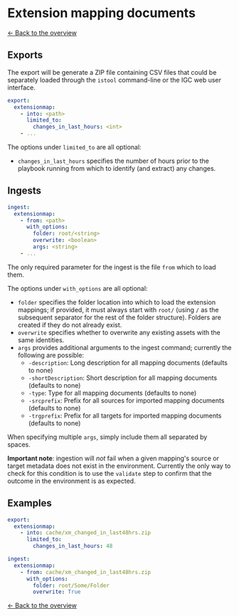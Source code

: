 # Extension mapping documents

[<- Back to the overview](../README.md)

## Exports

The export will be generate a ZIP file containing CSV files that could be separately loaded through the `istool` command-line or the IGC web user interface.

```yml
export:
  extensionmap:
    - into: <path>
      limited_to:
        changes_in_last_hours: <int>
    - ...
```

The options under `limited_to` are all optional:

- `changes_in_last_hours` specifies the number of hours prior to the playbook running from which to identify (and extract) any changes.

## Ingests

```yml
ingest:
  extensionmap:
    - from: <path>
      with_options:
        folder: root/<string>
        overwrite: <boolean>
        args: <string>
    - ...
```

The only required parameter for the ingest is the file `from` which to load them.

The options under `with_options` are all optional:

- `folder` specifies the folder location into which to load the extension mappings; if provided, it must always start with `root/` (using `/` as the subsequent separator for the rest of the folder structure). Folders are created if they do not already exist.
- `overwrite` specifies whether to overwrite any existing assets with the same identities.
- `args` provides additional arguments to the ingest command; currently the following are possible:
  - `-description`: Long description for all mapping documents (defaults to none)
  - `-shortDescription`: Short description for all mapping documents (defaults to none)
  - `-type`: Type for all mapping documents (defaults to none)
  - `-srcprefix`: Prefix for all sources for imported mapping documents (defaults to none)
  - `-trgprefix`: Prefix for all targets for imported mapping documents (defaults to none)

When specifying multiple `args`, simply include them all separated by spaces.

**Important note**: ingestion will _not_ fail when a given mapping's source or target metadata does not exist in the environment. Currently the only way to check for this condition is to use the `validate` step to confirm that the outcome in the environment is as expected.

## Examples

```yml
export:
  extensionmap:
    - into: cache/xm_changed_in_last48hrs.zip
      limited_to:
        changes_in_last_hours: 48

ingest:
  extensionmap:
    - from: cache/xm_changed_in_last48hrs.zip
      with_options:
        folder: root/Some/Folder
        overwrite: True
```

[<- Back to the overview](../README.md)
